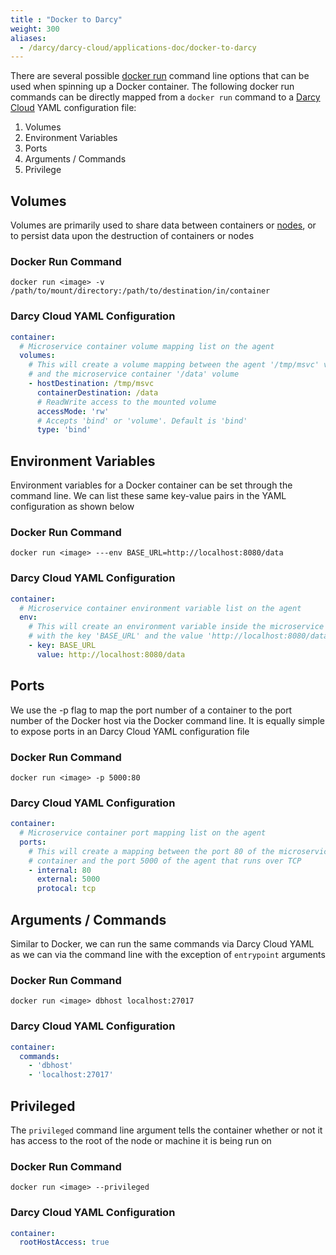 ```yaml
---
title : "Docker to Darcy"
weight: 300
aliases:
  - /darcy/darcy-cloud/applications-doc/docker-to-darcy
---
```


There are several
possible [docker run](https://docs.docker.com/engine/reference/commandline/run/) command line
options that can be used when spinning up a Docker container. The following docker run commands can
be directly mapped from a `docker run` command to a [Darcy Cloud](../more/terminology.md#darcy-cloud) YAML configuration file:

1. Volumes
2. Environment Variables
3. Ports
4. Arguments / Commands
5. Privilege

## Volumes

Volumes are primarily used to share data between containers or [nodes](../more/terminology.md#node), or to persist data upon the
destruction of containers or nodes

### Docker Run Command

```shell
docker run <image> -v /path/to/mount/directory:/path/to/destination/in/container
```

### Darcy Cloud YAML Configuration

```yaml
container:
  # Microservice container volume mapping list on the agent
  volumes:
    # This will create a volume mapping between the agent '/tmp/msvc' volume
    # and the microservice container '/data' volume
    - hostDestination: /tmp/msvc
      containerDestination: /data
      # ReadWrite access to the mounted volume
      accessMode: 'rw'
      # Accepts 'bind' or 'volume'. Default is 'bind'
      type: 'bind'
```

## Environment Variables

Environment variables for a Docker container can be set through the command line. We can list these
same key-value pairs in the YAML configuration as shown below

### Docker Run Command

```shell
docker run <image> ---env BASE_URL=http://localhost:8080/data
```

### Darcy Cloud YAML Configuration

```yaml
container:
  # Microservice container environment variable list on the agent
  env:
    # This will create an environment variable inside the microservice container
    # with the key 'BASE_URL' and the value 'http://localhost:8080/data'
    - key: BASE_URL
      value: http://localhost:8080/data
```

## Ports

We use the -p flag to map the port number of a container to the port number of the Docker host via
the Docker command line. It is equally simple to expose ports in an Darcy Cloud YAML configuration
file

### Docker Run Command

```shell
docker run <image> -p 5000:80
```

### Darcy Cloud YAML Configuration

```yaml
container:
  # Microservice container port mapping list on the agent
  ports:
    # This will create a mapping between the port 80 of the microservice
    # container and the port 5000 of the agent that runs over TCP
    - internal: 80
      external: 5000
      protocal: tcp
```

## Arguments / Commands

Similar to Docker, we can run the same commands via Darcy Cloud YAML as we can via the command line
with the exception of `entrypoint` arguments

### Docker Run Command

```shell
docker run <image> dbhost localhost:27017
```

### Darcy Cloud YAML Configuration

```yaml
container:
  commands:
    - 'dbhost'
    - 'localhost:27017'
```

## Privileged

The `privileged` command line argument tells the container whether or not it has access to the root
of the node or machine it is being run on

### Docker Run Command

```shell
docker run <image> --privileged
```

### Darcy Cloud YAML Configuration

```yaml
container:
  rootHostAccess: true
```
